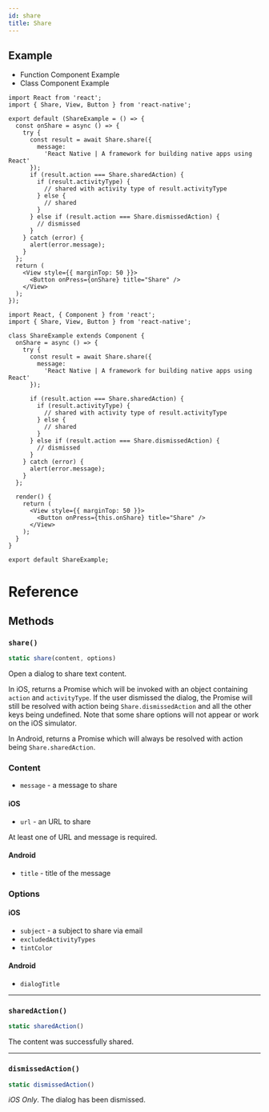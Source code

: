 ```yaml
---
id: share
title: Share
---
```


## Example

<div class="toggler">
  <ul role="tablist" class="toggle-syntax">
    <li id="functional" class="button-functional" aria-selected="false" role="tab" tabindex="0" aria-controls="functionaltab" onclick="displayTabs('syntax', 'functional')">
      Function Component Example
    </li>
    <li id="classical" class="button-classical" aria-selected="false" role="tab" tabindex="0" aria-controls="classicaltab" onclick="displayTabs('syntax', 'classical')">
      Class Component Example
    </li>
  </ul>
</div>

<block class="functional syntax" />

```SnackPlayer name=Function%20Component%20Example&supportedPlatforms=ios,android
import React from 'react';
import { Share, View, Button } from 'react-native';

export default (ShareExample = () => {
  const onShare = async () => {
    try {
      const result = await Share.share({
        message:
          'React Native | A framework for building native apps using React'
      });
      if (result.action === Share.sharedAction) {
        if (result.activityType) {
          // shared with activity type of result.activityType
        } else {
          // shared
        }
      } else if (result.action === Share.dismissedAction) {
        // dismissed
      }
    } catch (error) {
      alert(error.message);
    }
  };
  return (
    <View style={{ marginTop: 50 }}>
      <Button onPress={onShare} title="Share" />
    </View>
  );
});
```

<block class="classical syntax" />

```SnackPlayer name=Class%20Component%20Example&supportedPlatforms=ios,android
import React, { Component } from 'react';
import { Share, View, Button } from 'react-native';

class ShareExample extends Component {
  onShare = async () => {
    try {
      const result = await Share.share({
        message:
          'React Native | A framework for building native apps using React'
      });

      if (result.action === Share.sharedAction) {
        if (result.activityType) {
          // shared with activity type of result.activityType
        } else {
          // shared
        }
      } else if (result.action === Share.dismissedAction) {
        // dismissed
      }
    } catch (error) {
      alert(error.message);
    }
  };

  render() {
    return (
      <View style={{ marginTop: 50 }}>
        <Button onPress={this.onShare} title="Share" />
      </View>
    );
  }
}

export default ShareExample;
```

<block class="endBlock syntax" />

# Reference

## Methods

### `share()`

```jsx
static share(content, options)
```

Open a dialog to share text content.

In iOS, returns a Promise which will be invoked with an object containing `action` and `activityType`. If the user dismissed the dialog, the Promise will still be resolved with action being `Share.dismissedAction` and all the other keys being undefined. Note that some share options will not appear or work on the iOS simulator.

In Android, returns a Promise which will always be resolved with action being `Share.sharedAction`.

### Content

- `message` - a message to share

#### iOS

- `url` - an URL to share

At least one of URL and message is required.

#### Android

- `title` - title of the message

### Options

#### iOS

- `subject` - a subject to share via email
- `excludedActivityTypes`
- `tintColor`

#### Android

- `dialogTitle`

---

### `sharedAction()`

```jsx
static sharedAction()
```

The content was successfully shared.

---

### `dismissedAction()`

```jsx
static dismissedAction()
```

_iOS Only_. The dialog has been dismissed.
